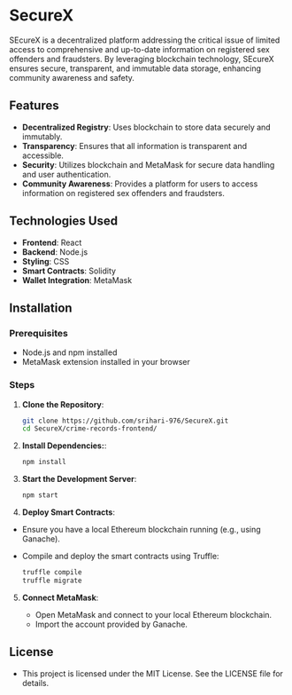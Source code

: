 # SecureX

SEcureX is a decentralized platform addressing the critical issue of limited access to comprehensive and up-to-date information on registered sex offenders and fraudsters. By leveraging blockchain technology, SEcureX ensures secure, transparent, and immutable data storage, enhancing community awareness and safety.

## Features

- **Decentralized Registry**: Uses blockchain to store data securely and immutably.
- **Transparency**: Ensures that all information is transparent and accessible.
- **Security**: Utilizes blockchain and MetaMask for secure data handling and user authentication.
- **Community Awareness**: Provides a platform for users to access information on registered sex offenders and fraudsters.

## Technologies Used

- **Frontend**: React
- **Backend**: Node.js
- **Styling**: CSS
- **Smart Contracts**: Solidity
- **Wallet Integration**: MetaMask

## Installation

### Prerequisites

- Node.js and npm installed
- MetaMask extension installed in your browser

### Steps

1. **Clone the Repository**:

   ```bash
   git clone https://github.com/srihari-976/SecureX.git
   cd SecureX/crime-records-frontend/

2. **Install Dependencies:**:

   ```bash
   npm install

3. **Start the Development Server**:

   ```bash
   npm start

4. **Deploy Smart Contracts**:

- Ensure you have a local Ethereum blockchain running (e.g., using Ganache).
- Compile and deploy the smart contracts using Truffle:

   ```bash
   truffle compile
   truffle migrate

5. **Connect MetaMask**:
   
   - Open MetaMask and connect to your local Ethereum blockchain.
   - Import the account provided by Ganache.


## License
- This project is licensed under the MIT License. See the LICENSE file for details.


